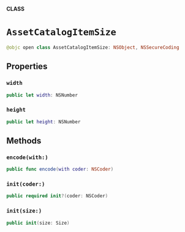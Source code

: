 **CLASS**

# `AssetCatalogItemSize`

```swift
@objc open class AssetCatalogItemSize: NSObject, NSSecureCoding
```

## Properties
### `width`

```swift
public let width: NSNumber
```

### `height`

```swift
public let height: NSNumber
```

## Methods
### `encode(with:)`

```swift
public func encode(with coder: NSCoder)
```

### `init(coder:)`

```swift
public required init?(coder: NSCoder)
```

### `init(size:)`

```swift
public init(size: Size)
```
